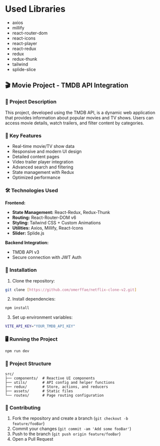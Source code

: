 # Used Libraries

- axios
- millify
- react-router-dom
- react-icons
- react-player
- react-redux
- redux
- redux-thunk
- tailwind
- splide-slice

## 🎬 Movie Project - TMDB API Integration

### 📜 Project Description
This project, developed using the TMDB API, is a dynamic web application that provides information about popular movies and TV shows. Users can access movie details, watch trailers, and filter content by categories.

### 🌟 Key Features
- Real-time movie/TV show data
- Responsive and modern UI design
- Detailed content pages
- Video trailer player integration
- Advanced search and filtering
- State management with Redux
- Optimized performance

### 🛠 Technologies Used
**Frontend:**
- **State Management:** React-Redux, Redux-Thunk
- **Routing:** React-Router-DOM v6
- **Styling:** Tailwind CSS + Custom Animations
- **Utilities:** Axios, Millify, React-Icons
- **Slider:** Splide.js

**Backend Integration:**
- TMDB API v3
- Secure connection with JWT Auth

### 🚀 Installation
1. Clone the repository:
```bash
git clone [https://github.com/omerffae/netflix-clone-v2.git]
```
2. Install dependencies:
```bash
npm install
```
3. Set up environment variables:
```bash
VITE_API_KEY="YOUR_TMDB_API_KEY"
```

### 🖥 Running the Project
```bash
npm run dev
```

### 📂 Project Structure
```
src/
├── components/  # Reactive UI components
├── utils/       # API config and helper functions
├── redux/       # Store, actions, and reducers
├── assets/      # Static files
└── routes/      # Page routing configuration
```

### 🤝 Contributing
1. Fork the repository and create a branch (`git checkout -b feature/fooBar`)
2. Commit your changes (`git commit -am 'Add some fooBar'`)
3. Push to the branch (`git push origin feature/fooBar`)
4. Open a Pull Request
